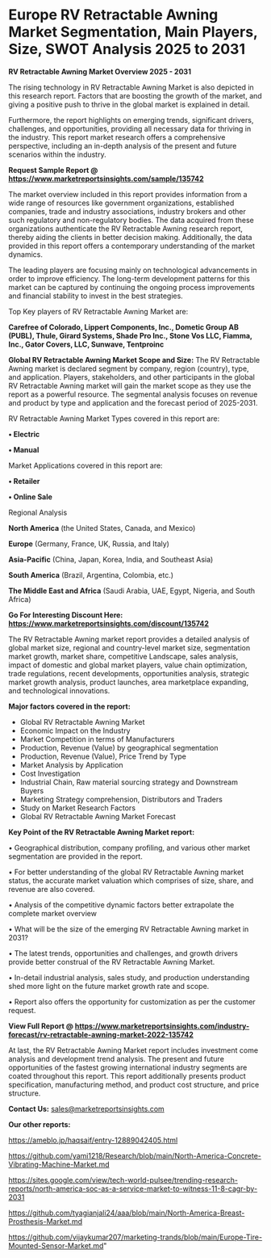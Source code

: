 # Europe RV Retractable Awning Market Segmentation, Main Players, Size, SWOT Analysis 2025 to 2031

<Strong> RV Retractable Awning Market Overview 2025 - 2031</strong>

The rising technology in RV Retractable Awning Market is also depicted in this research report. Factors that are boosting the growth of the market, and giving a positive push to thrive in the global market is explained in detail.

Furthermore, the report highlights on emerging trends, significant drivers, challenges, and opportunities, providing all necessary data for thriving in the industry. This report market research offers a comprehensive perspective, including an in-depth analysis of the present and future scenarios within the industry.

<strong>Request Sample Report @ <a href=https://www.marketreportsinsights.com/sample/135742>https://www.marketreportsinsights.com/sample/135742</a></strong>

The market overview included in this report provides information from a wide range of resources like government organizations, established companies, trade and industry associations, industry brokers and other such regulatory and non-regulatory bodies. The data acquired from these organizations authenticate the RV Retractable Awning research report, thereby aiding the clients in better decision making. Additionally, the data provided in this report offers a contemporary understanding of the market dynamics.

The leading players are focusing mainly on technological advancements in order to improve efficiency. The long-term development patterns for this market can be captured by continuing the ongoing process improvements and financial stability to invest in the best strategies.

Top Key players of RV Retractable Awning Market are:

<strong>Carefree of Colorado, Lippert Components, Inc., Dometic Group AB (PUBL), Thule, Girard Systems, Shade Pro Inc., Stone Vos LLC, Fiamma, Inc., Gator Covers, LLC, Sunwave, Tentproinc</strong>

<strong><b>Global RV Retractable Awning Market Scope and Size:</b></strong>
The RV Retractable Awning market is declared segment by company, region (country), type, and application. Players, stakeholders, and other participants in the global RV Retractable Awning market will gain the market scope as they use the report as a powerful resource. The segmental analysis focuses on revenue and product by type and application and the forecast period of 2025-2031.

RV Retractable Awning Market Types covered in this report are:

<strong>• Electric

• Manual</strong>

Market Applications covered in this report are:

<strong>• Retailer

• Online Sale</strong> 

Regional Analysis

<strong>North America</strong> (the United States, Canada, and Mexico)

<strong>Europe</strong> (Germany, France, UK, Russia, and Italy)

<strong>Asia-Pacific</strong> (China, Japan, Korea, India, and Southeast Asia)

<strong>South America</strong> (Brazil, Argentina, Colombia, etc.)

<strong>The Middle East and Africa</strong> (Saudi Arabia, UAE, Egypt, Nigeria, and South Africa)

<strong>Go For Interesting Discount Here: <a href=https://www.marketreportsinsights.com/discount/135742>https://www.marketreportsinsights.com/discount/135742</a></strong>

The RV Retractable Awning market report provides a detailed analysis of global market size, regional and country-level market size, segmentation market growth, market share, competitive Landscape, sales analysis, impact of domestic and global market players, value chain optimization, trade regulations, recent developments, opportunities analysis, strategic market growth analysis, product launches, area marketplace expanding, and technological innovations.

<strong><b>Major factors covered in the report:</b></strong>
<ul>
  <li>Global RV Retractable Awning Market </li>
  <li>Economic Impact on the Industry</li>
  <li>Market Competition in terms of Manufacturers</li>
  <li>Production, Revenue (Value) by geographical segmentation</li>
  <li>Production, Revenue (Value), Price Trend by Type</li>
  <li>Market Analysis by Application</li>
  <li>Cost Investigation</li>
  <li>Industrial Chain, Raw material sourcing strategy and Downstream Buyers</li>
  <li>Marketing Strategy comprehension, Distributors and Traders</li>
  <li>Study on Market Research Factors</li>
  <li>Global RV Retractable Awning Market Forecast</li>
</ul>

<strong><b>Key Point of the RV Retractable Awning Market report:</b></strong>

• Geographical distribution, company profiling, and various other market segmentation are provided in the report.

• For better understanding of the global RV Retractable Awning market status, the accurate market valuation which comprises of size, share, and revenue are also covered.

• Analysis of the competitive dynamic factors better extrapolate the complete market overview

• What will be the size of the emerging RV Retractable Awning market in 2031?

• The latest trends, opportunities and challenges, and growth drivers provide better construal of the RV Retractable Awning Market.

• In-detail industrial analysis, sales study, and production understanding shed more light on the future market growth rate and scope.

• Report also offers the opportunity for customization as per the customer request.

<strong><b>View Full Report @ <a href=https://www.marketreportsinsights.com/industry-forecast/rv-retractable-awning-market-2022-135742>https://www.marketreportsinsights.com/industry-forecast/rv-retractable-awning-market-2022-135742</a></b></strong>


At last, the RV Retractable Awning Market report includes investment come analysis and development trend analysis. The present and future opportunities of the fastest growing international industry segments are coated throughout this report. This report additionally presents product specification, manufacturing method, and product cost structure, and price structure.

<strong>Contact Us:</strong>
sales@marketreportsinsights.com

<strong>Our other reports:</strong>

<a href=https://ameblo.jp/haqsaif/entry-12889042405.html>https://ameblo.jp/haqsaif/entry-12889042405.html</a>

<a href=https://github.com/yami1218/Research/blob/main/North-America-Concrete-Vibrating-Machine-Market.md>https://github.com/yami1218/Research/blob/main/North-America-Concrete-Vibrating-Machine-Market.md</a>

<a href=https://sites.google.com/view/tech-world-pulsee/trending-research-reports/north-america-soc-as-a-service-market-to-witness-11-8-cagr-by-2031>https://sites.google.com/view/tech-world-pulsee/trending-research-reports/north-america-soc-as-a-service-market-to-witness-11-8-cagr-by-2031</a>

<a href=https://github.com/tyagianjali24/aaa/blob/main/North-America-Breast-Prosthesis-Market.md>https://github.com/tyagianjali24/aaa/blob/main/North-America-Breast-Prosthesis-Market.md</a>

<a href=https://github.com/vijaykumar207/marketing-trands/blob/main/Europe-Tire-Mounted-Sensor-Market.md>https://github.com/vijaykumar207/marketing-trands/blob/main/Europe-Tire-Mounted-Sensor-Market.md</a>"
